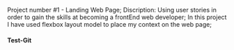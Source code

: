 Project number #1 - Landing Web Page;
Discription: Using user stories in order to gain the skills at becoming a frontEnd web developer;
             In this project I have used flexbox layout model to place my context on the web page;

#### Test-Git ####

